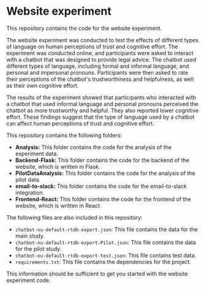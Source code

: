 # Website experiment

This repository contains the code for the website experiment.

The website experiment was conducted to test the effects of different types of language on human perceptions of trust and cognitive effort. The experiment was conducted online, and participants were asked to interact with a chatbot that was designed to provide legal advice. The chatbot used different types of language, including formal and informal language, and personal and impersonal pronouns. Participants were then asked to rate their perceptions of the chatbot's trustworthiness and helpfulness, as well as their own cognitive effort.

The results of the experiment showed that participants who interacted with a chatbot that used informal language and personal pronouns perceived the chatbot as more trustworthy and helpful. They also reported lower cognitive effort. These findings suggest that the type of language used by a chatbot can affect human perceptions of trust and cognitive effort.

This repository contains the following folders:

- **Analysis:** This folder contains the code for the analysis of the experiment data.    
- **Backend-Flask:** This folder contains the code for the backend of the website, which is written in Flask.    
- **PilotDataAnalysis:** This folder contains the code for the analysis of the pilot data.    
- **email-to-slack:** This folder contains the code for the email-to-slack integration.    
- **Frontend-React:** This folder contains the code for the frontend of the website, which is written in React.    

The following files are also included in this repository:

- `chatbot-nu-default-rtdb-export.json`: This file contains the data for the main study.    
- `chatbot-nu-default-rtdb-export-Pilot.json`: This file contains the data for the pilot study.    
- `chatbot-nu-default-rtdb-export-test.json`: This file contains test data.
- `requirements.txt`: This file contains the dependencies for the project.

This information should be sufficient to get you started with the website experiment code. 
